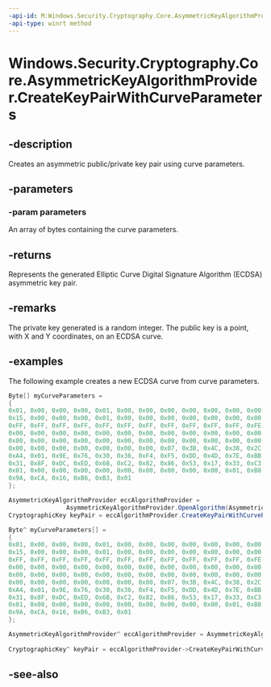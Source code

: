 ```yaml
---
-api-id: M:Windows.Security.Cryptography.Core.AsymmetricKeyAlgorithmProvider.CreateKeyPairWithCurveParameters(System.Byte[])
-api-type: winrt method
---
```


<!-- Method syntax
public Windows.Security.Cryptography.Core.CryptographicKey CreateKeyPairWithCurveParameters(System.Byte[] parameters)
-->

# Windows.Security.Cryptography.Core.AsymmetricKeyAlgorithmProvider.CreateKeyPairWithCurveParameters

## -description

Creates an asymmetric public/private key pair using curve parameters.

## -parameters

### -param parameters

An array of bytes containing the curve parameters.

## -returns

Represents the generated Elliptic Curve Digital Signature Algorithm (ECDSA) asymmetric key pair.

## -remarks

The private key generated is a random integer. The public key is a point, with X and Y coordinates, on an ECDSA curve.

## -examples

The following example creates a new ECDSA curve from curve parameters.

```csharp
Byte[] myCurveParameters =
{
0x01, 0x00, 0x00, 0x00, 0x01, 0x00, 0x00, 0x00, 0x00, 0x00, 0x00, 0x00, 0x14, 0x00, 0x00, 0x00,
0x15, 0x00, 0x00, 0x00, 0x01, 0x00, 0x00, 0x00, 0x00, 0x00, 0x00, 0x00, 0xFF, 0xFF, 0xFF, 0xFF,
0xFF, 0xFF, 0xFF, 0xFF, 0xFF, 0xFF, 0xFF, 0xFF, 0xFF, 0xFF, 0xFF, 0xFE, 0xFF, 0xFF, 0xAC, 0x73,
0x00, 0x00, 0x00, 0x00, 0x00, 0x00, 0x00, 0x00, 0x00, 0x00, 0x00, 0x00, 0x00, 0x00, 0x00, 0x00,
0x00, 0x00, 0x00, 0x00, 0x00, 0x00, 0x00, 0x00, 0x00, 0x00, 0x00, 0x00, 0x00, 0x00, 0x00, 0x00,
0x00, 0x00, 0x00, 0x00, 0x00, 0x00, 0x00, 0x07, 0x3B, 0x4C, 0x38, 0x2C, 0xE3, 0x7A, 0xA1, 0x92,
0xA4, 0x01, 0x9E, 0x76, 0x30, 0x36, 0xF4, 0xF5, 0xDD, 0x4D, 0x7E, 0xBB, 0x93, 0x8C, 0xF9, 0x35,
0x31, 0x8F, 0xDC, 0xED, 0x6B, 0xC2, 0x82, 0x86, 0x53, 0x17, 0x33, 0xC3, 0xF0, 0x3C, 0x4F, 0xEE,
0x01, 0x00, 0x00, 0x00, 0x00, 0x00, 0x00, 0x00, 0x00, 0x00, 0x01, 0xB8, 0xFA, 0x16, 0xDF, 0xAB,
0x9A, 0xCA, 0x16, 0xB6, 0xB3, 0x01
};

AsymmetricKeyAlgorithmProvider eccAlgorithmProvider = 
                AsymmetricKeyAlgorithmProvider.OpenAlgorithm(AsymmetricAlgorithmNames.EcdsaSha256);
CryptographicKey keyPair = eccAlgorithmProvider.CreateKeyPairWithCurveParameters(myCurveParameters);
```

```cpp
Byte^ myCurveParameters[] =
{
0x01, 0x00, 0x00, 0x00, 0x01, 0x00, 0x00, 0x00, 0x00, 0x00, 0x00, 0x00, 0x14, 0x00, 0x00, 0x00,
0x15, 0x00, 0x00, 0x00, 0x01, 0x00, 0x00, 0x00, 0x00, 0x00, 0x00, 0x00, 0xFF, 0xFF, 0xFF, 0xFF,
0xFF, 0xFF, 0xFF, 0xFF, 0xFF, 0xFF, 0xFF, 0xFF, 0xFF, 0xFF, 0xFF, 0xFE, 0xFF, 0xFF, 0xAC, 0x73,
0x00, 0x00, 0x00, 0x00, 0x00, 0x00, 0x00, 0x00, 0x00, 0x00, 0x00, 0x00, 0x00, 0x00, 0x00, 0x00,
0x00, 0x00, 0x00, 0x00, 0x00, 0x00, 0x00, 0x00, 0x00, 0x00, 0x00, 0x00, 0x00, 0x00, 0x00, 0x00,
0x00, 0x00, 0x00, 0x00, 0x00, 0x00, 0x00, 0x07, 0x3B, 0x4C, 0x38, 0x2C, 0xE3, 0x7A, 0xA1, 0x92,
0xA4, 0x01, 0x9E, 0x76, 0x30, 0x36, 0xF4, 0xF5, 0xDD, 0x4D, 0x7E, 0xBB, 0x93, 0x8C, 0xF9, 0x35,
0x31, 0x8F, 0xDC, 0xED, 0x6B, 0xC2, 0x82, 0x86, 0x53, 0x17, 0x33, 0xC3, 0xF0, 0x3C, 0x4F, 0xEE,
0x01, 0x00, 0x00, 0x00, 0x00, 0x00, 0x00, 0x00, 0x00, 0x00, 0x01, 0xB8, 0xFA, 0x16, 0xDF, 0xAB,
0x9A, 0xCA, 0x16, 0xB6, 0xB3, 0x01
};

AsymmetricKeyAlgorithmProvider^ eccAlgorithmProvider = AsymmetricKeyAlgorithmProvider::OpenAlgorithm(
                                                                               AsymmetricAlgorithmNames::EcdsaSha256); 
CryptographicKey^ keyPair = eccAlgorithmProvider->CreateKeyPairWithCurveParameters(myCurveParameters);
```

## -see-also
